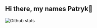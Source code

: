 ## Hi there, my names Patryk👋

<!--
**pathirny/pathirny** is a ✨ _special_ ✨ repository because its `README.md` (this file) appears on your GitHub profile.

Here are some ideas to get you started:

- 🔭 I’m currently working on ...
- 🌱 I’m currently learning ...
- 👯 I’m looking to collaborate on ...
- 🤔 I’m looking for help with ...
- 💬 Ask me about ...
- 📫 How to reach me: ...
- 😄 Pronouns: ...
- ⚡ Fun fact: ...
-->
<div classname="stats">
<img src="https://github-readme-stats.vercel.app/api?username=pathirny&show_icons=true&theme=transparent" alt="Github stats">
</div>
